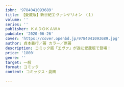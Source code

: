 ```yaml
---
isbn: '9784041093689'
title: 【愛蔵版】新世紀エヴァンゲリオン　（１）
volume: ''
series: ''
publisher: ＫＡＤＯＫＡＷＡ
pubdate: '2020-06-26'
cover: 'https://cover.openbd.jp/9784041093689.jpg'
author: 貞本義行／著 カラー／原著
description: コミック版「エヴァ」が遂に愛蔵版で登場！
price: '1800'
genre: ''
target: 一般
format: コミック
content: コミックス・劇画

---
```

